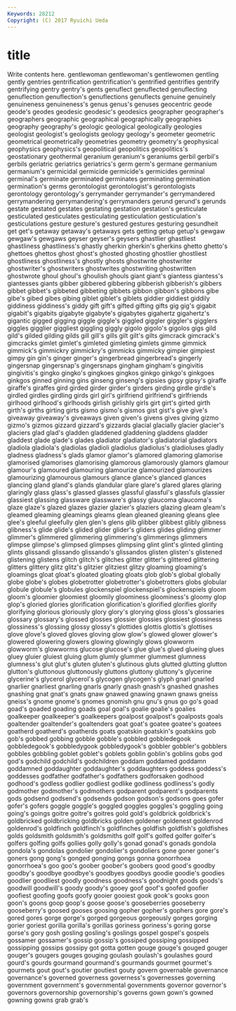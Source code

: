 ```yaml
---
Keywords: 28212 
Copyright: (C) 2017 Ryuichi Ueda
---
```


# title

Write contents here.
 gentlewoman gentlewoman's gentlewomen gentling
gently gentries gentrification gentrification's gentrified gentrifies gentrify gentrifying gentry gentry's
gents genuflect genuflected genuflecting genuflection genuflection's genuflections genuflects genuine genuinely
genuineness genuineness's genus genus's genuses geocentric geode geode's geodes geodesic
geodesic's geodesics geographer geographer's geographers geographic geographical geographically geographies geography
geography's geologic geological geologically geologies geologist geologist's geologists geology geology's
geometer geometric geometrical geometrically geometries geometry geometry's geophysical geophysics geophysics's
geopolitical geopolitics geopolitics's geostationary geothermal geranium geranium's geraniums gerbil gerbil's
gerbils geriatric geriatrics geriatrics's germ germ's germane germanium germanium's germicidal
germicide germicide's germicides germinal germinal's germinate germinated germinates germinating germination
germination's germs gerontologist gerontologist's gerontologists gerontology gerontology's gerrymander gerrymander's gerrymandered
gerrymandering gerrymandering's gerrymanders gerund gerund's gerunds gestate gestated gestates gestating
gestation gestation's gesticulate gesticulated gesticulates gesticulating gesticulation gesticulation's gesticulations gesture
gesture's gestured gestures gesturing gesundheit get get's getaway getaway's getaways
gets getting getup getup's gewgaw gewgaw's gewgaws geyser geyser's geysers
ghastlier ghastliest ghastliness ghastliness's ghastly gherkin gherkin's gherkins ghetto ghetto's
ghettoes ghettos ghost ghost's ghosted ghosting ghostlier ghostliest ghostliness ghostliness's
ghostly ghosts ghostwrite ghostwriter ghostwriter's ghostwriters ghostwrites ghostwriting ghostwritten ghostwrote
ghoul ghoul's ghoulish ghouls giant giant's giantess giantess's giantesses giants
gibber gibbered gibbering gibberish gibberish's gibbers gibbet gibbet's gibbeted gibbeting
gibbets gibbon gibbon's gibbons gibe gibe's gibed gibes gibing giblet
giblet's giblets giddier giddiest giddily giddiness giddiness's giddy gift gift's
gifted gifting gifts gig gig's gigabit gigabit's gigabits gigabyte gigabyte's
gigabytes gigahertz gigahertz's gigantic gigged gigging giggle giggle's giggled giggler
giggler's gigglers giggles gigglier giggliest giggling giggly gigolo gigolo's gigolos
gigs gild gild's gilded gilding gilds gill gill's gills gilt
gilt's gilts gimcrack gimcrack's gimcracks gimlet gimlet's gimleted gimleting gimlets
gimme gimmick gimmick's gimmickry gimmickry's gimmicks gimmicky gimpier gimpiest gimpy
gin gin's ginger ginger's gingerbread gingerbread's gingerly gingersnap gingersnap's gingersnaps
gingham gingham's gingivitis gingivitis's gingko gingko's gingkoes gingkos ginkgo ginkgo's
ginkgoes ginkgos ginned ginning gins ginseng ginseng's gipsies gipsy gipsy's
giraffe giraffe's giraffes gird girded girder girder's girders girding girdle
girdle's girdled girdles girdling girds girl girl's girlfriend girlfriend's girlfriends
girlhood girlhood's girlhoods girlish girlishly girls girt girt's girted girth
girth's girths girting girts gismo gismo's gismos gist gist's give
give's giveaway giveaway's giveaways given given's givens gives giving gizmo
gizmo's gizmos gizzard gizzard's gizzards glacial glacially glacier glacier's glaciers
glad glad's gladden gladdened gladdening gladdens gladder gladdest glade glade's
glades gladiator gladiator's gladiatorial gladiators gladiola gladiola's gladiolas gladioli gladiolus
gladiolus's gladioluses gladly gladness gladness's glads glamor glamor's glamored glamoring
glamorise glamorised glamorises glamorising glamorous glamorously glamors glamour glamour's glamoured
glamouring glamourize glamourized glamourizes glamourizing glamourous glamours glance glance's glanced
glances glancing gland gland's glands glandular glare glare's glared glares
glaring glaringly glass glass's glassed glasses glassful glassful's glassfuls glassier
glassiest glassing glassware glassware's glassy glaucoma glaucoma's glaze glaze's glazed
glazes glazier glazier's glaziers glazing gleam gleam's gleamed gleaming gleamings
gleams glean gleaned gleaning gleans glee glee's gleeful gleefully glen
glen's glens glib glibber glibbest glibly glibness glibness's glide glide's
glided glider glider's gliders glides gliding glimmer glimmer's glimmered glimmering
glimmering's glimmerings glimmers glimpse glimpse's glimpsed glimpses glimpsing glint glint's
glinted glinting glints glissandi glissando glissando's glissandos glisten glisten's glistened
glistening glistens glitch glitch's glitches glitter glitter's glittered glittering glitters
glittery glitz glitz's glitzier glitziest glitzy gloaming gloaming's gloamings gloat
gloat's gloated gloating gloats glob glob's global globally globe globe's
globes globetrotter globetrotter's globetrotters globs globular globule globule's globules glockenspiel
glockenspiel's glockenspiels gloom gloom's gloomier gloomiest gloomily gloominess gloominess's gloomy
glop glop's gloried glories glorification glorification's glorified glorifies glorify glorifying
glorious gloriously glory glory's glorying gloss gloss's glossaries glossary glossary's
glossed glosses glossier glossies glossiest glossiness glossiness's glossing glossy glossy's
glottides glottis glottis's glottises glove glove's gloved gloves gloving glow
glow's glowed glower glower's glowered glowering glowers glowing glowingly glows
glowworm glowworm's glowworms glucose glucose's glue glue's glued glueing glues
gluey gluier gluiest gluing glum glumly glummer glummest glumness glumness's
glut glut's gluten gluten's glutinous gluts glutted glutting glutton glutton's
gluttonous gluttonously gluttons gluttony gluttony's glycerine glycerine's glycerol glycerol's glycogen
glycogen's glyph gnarl gnarled gnarlier gnarliest gnarling gnarls gnarly gnash
gnash's gnashed gnashes gnashing gnat gnat's gnats gnaw gnawed gnawing
gnawn gnaws gneiss gneiss's gnome gnome's gnomes gnomish gnu gnu's
gnus go go's goad goad's goaded goading goads goal goal's
goalie goalie's goalies goalkeeper goalkeeper's goalkeepers goalpost goalpost's goalposts goals
goaltender goaltender's goaltenders goat goat's goatee goatee's goatees goatherd goatherd's
goatherds goats goatskin goatskin's goatskins gob gob's gobbed gobbing gobble
gobble's gobbled gobbledegook gobbledegook's gobbledygook gobbledygook's gobbler gobbler's gobblers gobbles
gobbling goblet goblet's goblets goblin goblin's goblins gobs god god's
godchild godchild's godchildren goddam goddamed goddamn goddamned goddaughter goddaughter's goddaughters
goddess goddess's goddesses godfather godfather's godfathers godforsaken godhood godhood's godless
godlier godliest godlike godliness godliness's godly godmother godmother's godmothers godparent
godparent's godparents gods godsend godsend's godsends godson godson's godsons goes
gofer gofer's gofers goggle goggle's goggled goggles goggles's goggling going
going's goings goitre goitre's goitres gold gold's goldbrick goldbrick's goldbricked
goldbricking goldbricks golden goldener goldenest goldenrod goldenrod's goldfinch goldfinch's goldfinches
goldfish goldfish's goldfishes golds goldsmith goldsmith's goldsmiths golf golf's golfed
golfer golfer's golfers golfing golfs gollies golly golly's gonad gonad's
gonads gondola gondola's gondolas gondolier gondolier's gondoliers gone goner goner's
goners gong gong's gonged gonging gongs gonna gonorrhoea gonorrhoea's goo
goo's goober goober's goobers good good's goodby goodby's goodbye goodbye's
goodbyes goodbys goodie goodie's goodies goodlier goodliest goodly goodness goodness's
goodnight goods goods's goodwill goodwill's goody goody's gooey goof goof's
goofed goofier goofiest goofing goofs goofy gooier gooiest gook gook's
gooks goon goon's goons goop goop's goose goose's gooseberries gooseberry
gooseberry's goosed gooses goosing gopher gopher's gophers gore gore's gored
gores gorge gorge's gorged gorgeous gorgeously gorges gorging gorier goriest
gorilla gorilla's gorillas goriness goriness's goring gorse gorse's gory gosh
gosling gosling's goslings gospel gospel's gospels gossamer gossamer's gossip gossip's
gossiped gossiping gossipped gossipping gossips gossipy got gotta gotten gouge
gouge's gouged gouger gouger's gougers gouges gouging goulash goulash's goulashes
gourd gourd's gourds gourmand gourmand's gourmands gourmet gourmet's gourmets gout
gout's goutier goutiest gouty govern governable governance governance's governed governess
governess's governesses governing government government's governmental governments governor governor's governors
governorship governorship's governs gown gown's gowned gowning gowns grab grab's
